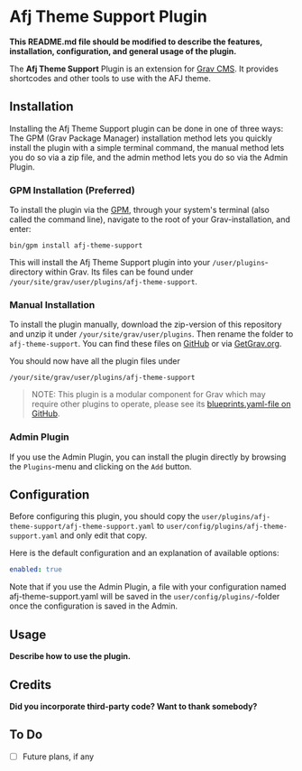 # Afj Theme Support Plugin

**This README.md file should be modified to describe the features, installation, configuration, and general usage of the plugin.**

The **Afj Theme Support** Plugin is an extension for [Grav
CMS](http://github.com/getgrav/grav). It provides shortcodes and other tools to use with
the AFJ theme.

## Installation

Installing the Afj Theme Support plugin can be done in one of three ways: The GPM (Grav Package Manager) installation method lets you quickly install the plugin with a simple terminal command, the manual method lets you do so via a zip file, and the admin method lets you do so via the Admin Plugin.

### GPM Installation (Preferred)

To install the plugin via the [GPM](http://learn.getgrav.org/advanced/grav-gpm), through your system's terminal (also called the command line), navigate to the root of your Grav-installation, and enter:

    bin/gpm install afj-theme-support

This will install the Afj Theme Support plugin into your `/user/plugins`-directory within Grav. Its files can be found under `/your/site/grav/user/plugins/afj-theme-support`.

### Manual Installation

To install the plugin manually, download the zip-version of this repository and unzip it under `/your/site/grav/user/plugins`. Then rename the folder to `afj-theme-support`. You can find these files on [GitHub](https://github.com/voodoos/grav-plugin-afj-theme-support) or via [GetGrav.org](http://getgrav.org/downloads/plugins#extras).

You should now have all the plugin files under

    /your/site/grav/user/plugins/afj-theme-support
	
> NOTE: This plugin is a modular component for Grav which may require other plugins to operate, please see its [blueprints.yaml-file on GitHub](https://github.com/voodoos/grav-plugin-afj-theme-support/blob/master/blueprints.yaml).

### Admin Plugin

If you use the Admin Plugin, you can install the plugin directly by browsing the `Plugins`-menu and clicking on the `Add` button.

## Configuration

Before configuring this plugin, you should copy the `user/plugins/afj-theme-support/afj-theme-support.yaml` to `user/config/plugins/afj-theme-support.yaml` and only edit that copy.

Here is the default configuration and an explanation of available options:

```yaml
enabled: true
```

Note that if you use the Admin Plugin, a file with your configuration named afj-theme-support.yaml will be saved in the `user/config/plugins/`-folder once the configuration is saved in the Admin.

## Usage

**Describe how to use the plugin.**

## Credits

**Did you incorporate third-party code? Want to thank somebody?**

## To Do

- [ ] Future plans, if any

